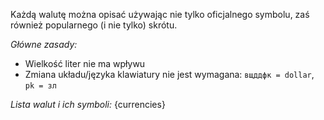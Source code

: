 Każdą walutę można opisać używając nie tylko oficjalnego symbolu, zaś również popularnego (i nie tylko) skrótu.

*Główne zasady:*
- Wielkość liter nie ma wpływu
- Zmiana układu/języka klawiatury nie jest wymagana: `вщддфк = dollar`, `pk = зл`

*Lista walut i ich symboli:*
{currencies}